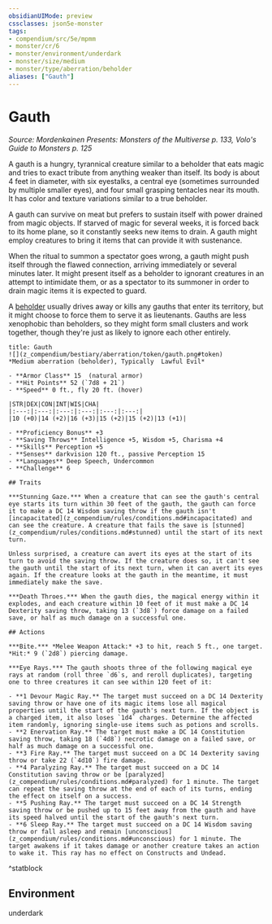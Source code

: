 ```yaml
---
obsidianUIMode: preview
cssclasses: json5e-monster
tags:
- compendium/src/5e/mpmm
- monster/cr/6
- monster/environment/underdark
- monster/size/medium
- monster/type/aberration/beholder
aliases: ["Gauth"]
---
```

# Gauth
*Source: Mordenkainen Presents: Monsters of the Multiverse p. 133, Volo's Guide to Monsters p. 125*  

A gauth is a hungry, tyrannical creature similar to a beholder that eats magic and tries to exact tribute from anything weaker than itself. Its body is about 4 feet in diameter, with six eyestalks, a central eye (sometimes surrounded by multiple smaller eyes), and four small grasping tentacles near its mouth. It has color and texture variations similar to a true beholder.

A gauth can survive on meat but prefers to sustain itself with power drained from magic objects. If starved of magic for several weeks, it is forced back to its home plane, so it constantly seeks new items to drain. A gauth might employ creatures to bring it items that can provide it with sustenance.

When the ritual to summon a spectator goes wrong, a gauth might push itself through the flawed connection, arriving immediately or several minutes later. It might present itself as a beholder to ignorant creatures in an attempt to intimidate them, or as a spectator to its summoner in order to drain magic items it is expected to guard.

A [beholder](z_compendium/bestiary/aberration/beholder.md) usually drives away or kills any gauths that enter its territory, but it might choose to force them to serve it as lieutenants. Gauths are less xenophobic than beholders, so they might form small clusters and work together, though they're just as likely to ignore each other entirely.

```ad-statblock
title: Gauth
![](z_compendium/bestiary/aberration/token/gauth.png#token)
*Medium aberration (beholder), Typically  Lawful Evil*

- **Armor Class** 15  (natural armor)
- **Hit Points** 52 (`7d8 + 21`)
- **Speed** 0 ft., fly 20 ft. (hover)

|STR|DEX|CON|INT|WIS|CHA|
|:---:|:---:|:---:|:---:|:---:|:---:|
|10 (+0)|14 (+2)|16 (+3)|15 (+2)|15 (+2)|13 (+1)|

- **Proficiency Bonus** +3
- **Saving Throws** Intelligence +5, Wisdom +5, Charisma +4
- **Skills** Perception +5
- **Senses** darkvision 120 ft., passive Perception 15
- **Languages** Deep Speech, Undercommon
- **Challenge** 6

## Traits

***Stunning Gaze.*** When a creature that can see the gauth's central eye starts its turn within 30 feet of the gauth, the gauth can force it to make a DC 14 Wisdom saving throw if the gauth isn't [incapacitated](z_compendium/rules/conditions.md#incapacitated) and can see the creature. A creature that fails the save is [stunned](z_compendium/rules/conditions.md#stunned) until the start of its next turn.

Unless surprised, a creature can avert its eyes at the start of its turn to avoid the saving throw. If the creature does so, it can't see the gauth until the start of its next turn, when it can avert its eyes again. If the creature looks at the gauth in the meantime, it must immediately make the save.

***Death Throes.*** When the gauth dies, the magical energy within it explodes, and each creature within 10 feet of it must make a DC 14 Dexterity saving throw, taking 13 (`3d8`) force damage on a failed save, or half as much damage on a successful one.

## Actions

***Bite.*** *Melee Weapon Attack:* +3 to hit, reach 5 ft., one target. *Hit:* 9 (`2d8`) piercing damage.

***Eye Rays.*** The gauth shoots three of the following magical eye rays at random (roll three `d6`s, and reroll duplicates), targeting one to three creatures it can see within 120 feet of it:

- **1 Devour Magic Ray.** The target must succeed on a DC 14 Dexterity saving throw or have one of its magic items lose all magical properties until the start of the gauth's next turn. If the object is a charged item, it also loses `1d4` charges. Determine the affected item randomly, ignoring single-use items such as potions and scrolls.  
- **2 Enervation Ray.** The target must make a DC 14 Constitution saving throw, taking 18 (`4d8`) necrotic damage on a failed save, or half as much damage on a successful one.  
- **3 Fire Ray.** The target must succeed on a DC 14 Dexterity saving throw or take 22 (`4d10`) fire damage.  
- **4 Paralyzing Ray.** The target must succeed on a DC 14 Constitution saving throw or be [paralyzed](z_compendium/rules/conditions.md#paralyzed) for 1 minute. The target can repeat the saving throw at the end of each of its turns, ending the effect on itself on a success.  
- **5 Pushing Ray.** The target must succeed on a DC 14 Strength saving throw or be pushed up to 15 feet away from the gauth and have its speed halved until the start of the gauth's next turn.  
- **6 Sleep Ray.** The target must succeed on a DC 14 Wisdom saving throw or fall asleep and remain [unconscious](z_compendium/rules/conditions.md#unconscious) for 1 minute. The target awakens if it takes damage or another creature takes an action to wake it. This ray has no effect on Constructs and Undead.  
```
^statblock

## Environment

underdark